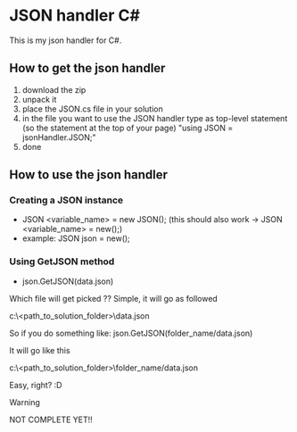 # JSON handler C\#

This is my json handler for C#.

## How to get the json handler

1. download the zip
1. unpack it
1. place the JSON.cs file in your solution
1. in the file you want to use the JSON handler type as top-level statement (so the statement at the top of your page) "using JSON = jsonHandler.JSON;"
1. done

## How to use the json handler

### Creating a JSON instance

- JSON <variable_name> = new JSON(); (this should also work -> JSON <variable_name> = new();)
- example: JSON json = new();

### Using GetJSON method

- json.GetJSON(data.json)

Which file will get picked ??
Simple, it will go as followed

c:\\<path_to_solution_folder>\\data.json

So if you do something like:
json.GetJSON(folder_name/data.json)

It will go like this

c:\\<path_to_solution_folder>\\folder_name/data.json

Easy, right? :D

> [!WARNING]  
> NOT COMPLETE YET!!
